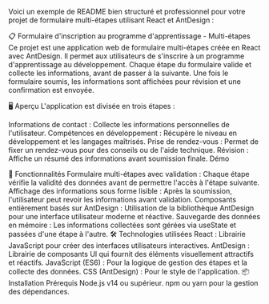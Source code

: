 
Voici un exemple de README bien structuré et professionnel pour votre projet de formulaire multi-étapes utilisant React et AntDesign :

📋 Formulaire d'inscription au programme d'apprentissage - Multi-étapes
Ce projet est une application web de formulaire multi-étapes créée en React avec AntDesign. Il permet aux utilisateurs de s'inscrire à un programme d'apprentissage au développement. Chaque étape du formulaire valide et collecte les informations, avant de passer à la suivante. Une fois le formulaire soumis, les informations sont affichées pour révision et une confirmation est envoyée.

🖥️ Aperçu
L'application est divisée en trois étapes :

Informations de contact : Collecte les informations personnelles de l'utilisateur.
Compétences en développement : Récupère le niveau en développement et les langages maîtrisés.
Prise de rendez-vous : Permet de fixer un rendez-vous pour des conseils ou de l'aide technique.
Révision : Affiche un résumé des informations avant soumission finale.
Démo

🚀 Fonctionnalités
Formulaire multi-étapes avec validation : Chaque étape vérifie la validité des données avant de permettre l'accès à l'étape suivante.
Affichage des informations sous forme lisible : Après la soumission, l'utilisateur peut revoir les informations avant validation.
Composants entièrement basés sur AntDesign : Utilisation de la bibliothèque AntDesign pour une interface utilisateur moderne et réactive.
Sauvegarde des données en mémoire : Les informations collectées sont gérées via useState et passées d'une étape à l'autre.
🛠️ Technologies utilisées
React : Librairie JavaScript pour créer des interfaces utilisateurs interactives.
AntDesign : Librairie de composants UI qui fournit des éléments visuellement attractifs et réactifs.
JavaScript (ES6) : Pour la logique de gestion des étapes et la collecte des données.
CSS (AntDesign) : Pour le style de l'application.
📦 Installation
Prérequis
Node.js v14 ou supérieur.
npm ou yarn pour la gestion des dépendances.